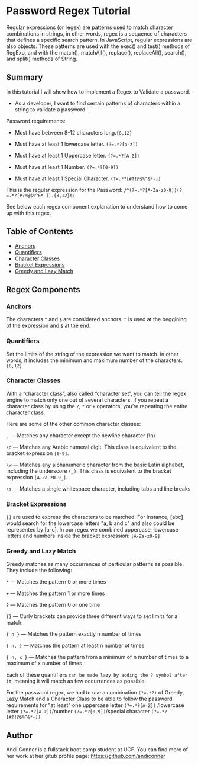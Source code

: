 # Password Regex Tutorial

Regular expressions (or regex) are patterns used to match character combinations in strings, in other words, regex is a sequence of characters that defines a specific search pattern. In JavaScript, regular expressions are also objects. These patterns are used with the exec() and test() methods of RegExp, and with the match(), matchAll(), replace(), replaceAll(), search(), and split() methods of String. 

## Summary

In this tutorial I will show how to implement a Regex to Validate a password.

* As a developer, I want to find certain patterns of characters within a string to validate a password.

Password requirements:
  * Must have between 8-12 characters long.`{8,12}`

  * Must have at least 1 lowercase letter. `(?=.*?[a-z])`

  * Must have at least 1 Uppercase letter.  `(?=.*?[A-Z])`

  * Must have at least 1 Number. `(?=.*?[0-9])`
  
  * Must have at least 1 Special Character. `(?=.*?[#?!@$%^&*-])`


This is the regular expression for the Password:
`/^(?=.*?[A-Za-z0-9])(?=.*?[#?!@$%^&*-]).{8,12}$/`

See below each regex component explanation to understand how to come up with this regex.


## Table of Contents

- [Anchors](#anchors)
- [Quantifiers](#quantifiers)
- [Character Classes](#character-classes)
- [Bracket Expressions](#bracket-expressions)
- [Greedy and Lazy Match](#greedy-and-lazy-match)

## Regex Components

### Anchors
The characters `^` and `$` are considered anchors. `^` is used at the beggining of the expression and `$` at the end.

### Quantifiers
Set the limits of the string of the expression we want to match. in other words, it includes the minimum and maximum number of the characters.
`{8,12}`


### Character Classes
With a “character class”, also called “character set”, you can tell the regex engine to match only one out of several characters. 
If you repeat a character class by using the `?`, `*` or `+` operators, you’re repeating the entire character class.

Here are some of the other common character classes:

`.` — Matches any character except the newline character (\n)

`\d` — Matches any Arabic numeral digit. This class is equivalent to the bracket expression `[0-9]`.

`\w` — Matches any alphanumeric character from the basic Latin alphabet, including the underscore `(_)`. This class is equivalent to the bracket expression `[A-Za-z0-9_]`.

`\s` — Matches a single whitespace character, including tabs and line breaks


### Bracket Expressions
`[]` are used to express the characters to be matched. For instance, [abc] would search for the lowercase letters "a, b and c" and also could be represented by [a-c]. In our regex we combined uppercase, lowercase letters and numbers inside the bracket expression: `[A-Za-z0-9]`

### Greedy and Lazy Match
Greedy matches as many occurrences of particular patterns as possible. They include the following:

`*` — Matches the pattern 0 or more times

`+` — Matches the pattern 1 or more times

`?` — Matches the pattern 0 or one time

`{}` — Curly brackets can provide three different ways to set limits for a match:

`{ n }` — Matches the pattern exactly n number of times

`{ n, }` — Matches the pattern at least n number of times

`{ n, x }` — Matches the pattern from a minimum of n number of times to a maximum of x number of times

Each of these quantifiers `can be made lazy by adding the ? symbol after it`, meaning it will match as few occurrences as possible.

For the password regex, we had to use a combination `(?=.*?)` of Greedy, Lazy Match and a Character Class to be able to follow the password requirements for "at least" one uppercase letter `(?=.*?[A-Z])` /lowercase letter `(?=.*?[a-z])`/number `(?=.*?[0-9])`/special character `(?=.*?[#?!@$%^&*-])`



## Author 
Andi Conner is a fullstack boot camp student at UCF. You can find more of her work at her gitub profile page: https://github.com/andiconner


